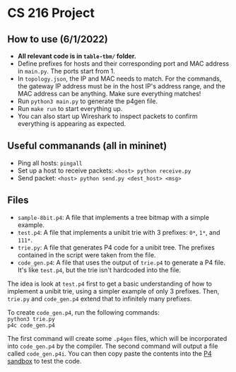 # CS 216 Project

## How to use (6/1/2022)
- **All relevant code is in `table-tbm/` folder.**
- Define prefixes for hosts and their corresponding port and MAC address in `main.py`. The ports start from 1.
- In `topology.json`, the IP and MAC needs to match. For the commands, the gateway IP address must be in the host IP's address range, and the MAC address can be anything. Make sure everything matches!
- Run `python3 main.py` to generate the p4gen file.
- Run `make run` to start everything up.
- You can also start up Wireshark to inspect packets to confirm everything is appearing as expected.

## Useful commanands (all in mininet)
- Ping all hosts: `pingall`
- Set up a host to receive packets: `<host> python receive.py`
- Send packet: `<host> python send.py <dest_host> <msg>`

## Files
- `sample-8bit.p4`: A file that implements a tree bitmap with a simple example.
- `test.p4`: A file that implements a unibit trie with 3 prefixes: `0*`, `1*`, and `111*`.
- `trie.py`: A file that generates P4 code for a unibit tree. The prefixes contained in the script were taken from the file.
- `code_gen.p4`: A file that uses the output of `trie.p4` to generate a P4 file. It's like `test.p4`, but the trie isn't hardcoded into the file.

The idea is look at `test.p4` first to get a basic understanding of how to implement a unibit trie, using a simpler example of only 3 prefixes. Then, `trie.py` and `code_gen.p4` extend that to infinitely many prefixes.

To create `code_gen.p4`, run the following commands:  
`python3 trie.py`  
`p4c code_gen.p4`

The first command will create some `.p4gen` files, which will be incorporated into `code_gen.p4` by the compiler. The second command will output a file called `code_gen.p4i`. You can then copy paste the contents into the [P4 sandbox](https://p4.org/sandbox-page/) to test the code.

